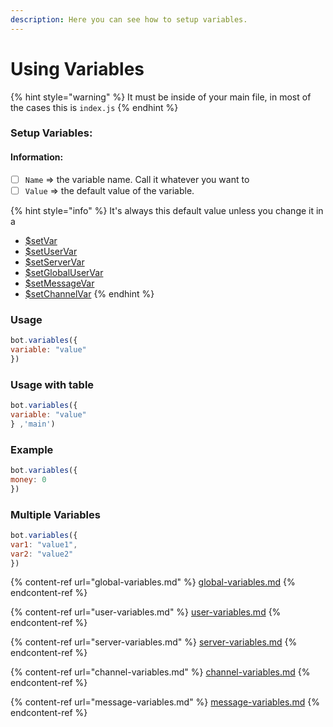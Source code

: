```yaml
---
description: Here you can see how to setup variables.
---
```


# Using Variables

{% hint style="warning" %}
It must be inside of your main file, in most of the cases this is `index.js`
{% endhint %}

### Setup Variables:

#### Information:

* [ ] `Name` => the variable name. Call it whatever you want to
* [ ] `Value` => the default value of the variable.

{% hint style="info" %}
It's always this default value unless you change it in a

* [$setVar](../../functions/usdsetvar.md)
* [$setUserVar](../../functions/usdsetuservar.md)
* [$setServerVar](../../functions/usdsetservervar.md)
* [$setGlobalUserVar](../../functions/usdsetglobaluservar.md)
* [$setMessageVar](../../functions/usdsetmessagevar.md)
* [$setChannelVar](../../functions/usdsetchannelvar.md)
{% endhint %}

### Usage

```javascript
bot.variables({
variable: "value"
})
```

### Usage with table

```javascript
bot.variables({
variable: "value"
} ,'main') 
```

### Example

```javascript
bot.variables({
money: 0
})
```

### Multiple Variables

```javascript
bot.variables({
var1: "value1",
var2: "value2"
})
```

{% content-ref url="global-variables.md" %}
[global-variables.md](global-variables.md)
{% endcontent-ref %}

{% content-ref url="user-variables.md" %}
[user-variables.md](user-variables.md)
{% endcontent-ref %}

{% content-ref url="server-variables.md" %}
[server-variables.md](server-variables.md)
{% endcontent-ref %}

{% content-ref url="channel-variables.md" %}
[channel-variables.md](channel-variables.md)
{% endcontent-ref %}

{% content-ref url="message-variables.md" %}
[message-variables.md](message-variables.md)
{% endcontent-ref %}
